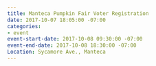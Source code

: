 ```yaml
---
title: Manteca Pumpkin Fair Voter Registration
date: 2017-10-07 18:05:00 -07:00
categories:
- event
event-start-date: 2017-10-08 09:30:00 -07:00
event-end-date: 2017-10-08 18:30:00 -07:00
Location: Sycamore Ave., Manteca
---
```


